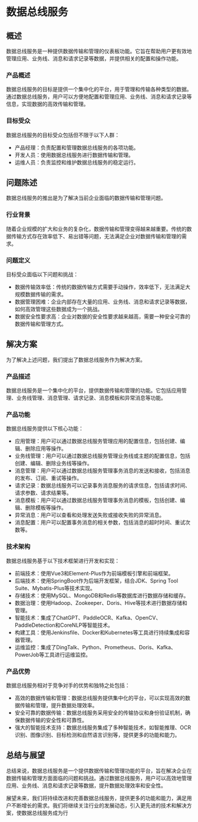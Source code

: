 # 数据总线服务

## 概述
数据总线服务是一种提供数据传输和管理的仪表板功能。它旨在帮助用户更有效地管理应用、业务线、消息和请求记录等数据，并提供相关的配置和操作功能。

### 产品概述
数据总线服务的目标是提供一个集中化的平台，用于管理和传输各种类型的数据。通过数据总线服务，用户可以方便地配置和管理应用、业务线、消息和请求记录等信息，实现数据的高效传输和管理。

### 目标受众
数据总线服务的目标受众包括但不限于以下人群：
- 产品经理：负责配置和管理数据总线服务的各项功能。
- 开发人员：使用数据总线服务进行数据传输和管理。
- 运维人员：负责监控和维护数据总线服务的稳定运行。

## 问题陈述
数据总线服务的推出是为了解决当前企业面临的数据传输和管理问题。

### 行业背景
随着企业规模的扩大和业务的复杂化，数据传输和管理变得越来越重要。传统的数据传输方式存在效率低下、易出错等问题，无法满足企业对数据传输和管理的需求。

### 问题定义
目标受众面临以下问题和挑战：
- 数据传输效率低：传统的数据传输方式需要手动操作，效率低下，无法满足大规模数据传输的需求。
- 数据管理困难：企业内部存在大量的应用、业务线、消息和请求记录等数据，如何高效管理这些数据成为一个挑战。
- 数据安全性要求高：企业对数据的安全性要求越来越高，需要一种安全可靠的数据传输和管理方式。

## 解决方案
为了解决上述问题，我们提出了数据总线服务作为解决方案。

### 产品描述
数据总线服务是一个集中化的平台，提供数据传输和管理的功能。它包括应用管理、业务线管理、消息管理、请求记录、消息模板和异常消息等功能。

### 产品功能
数据总线服务提供以下核心功能：
- 应用管理：用户可以通过数据总线服务管理应用的配置信息，包括创建、编辑、删除应用等操作。
- 业务线管理：用户可以通过数据总线服务管理业务线或主题的配置信息，包括创建、编辑、删除业务线等操作。
- 消息管理：用户可以通过数据总线服务管理事务消息的发送和接收，包括消息的发布、订阅、重试等操作。
- 请求记录：数据总线服务可以记录事务消息服务的请求信息，包括请求时间、请求参数、请求结果等。
- 消息模板：用户可以通过数据总线服务管理事务消息的模板，包括创建、编辑、删除模板等操作。
- 异常消息：用户可以查看和处理发送失败或接收失败的异常消息。
- 消息配置：用户可以配置事务消息的相关参数，包括消息的超时时间、重试次数等。

### 技术架构
数据总线服务基于以下技术框架进行开发和实现：
- 前端技术：使用Vue3和Element-Plus作为前端模板引擎和前端框架。
- 后端技术：使用SpringBoot作为后端开发框架，结合JDK、Spring Tool Suite、Mybatis-Plus等技术实现。
- 存储技术：使用MySQL、MongoDB和Redis等数据库进行数据存储和缓存。
- 数据治理：使用Hadoop、Zookeeper、Doris、Hive等技术进行数据存储和管理。
- 智能技术：集成了ChatGPT、PaddleOCR、Kafka、OpenCV、PaddleDetection和CoreNLP等智能技术。
- 构建工具：使用Jenkinsfile、Docker和Kubernetes等工具进行持续集成和容器管理。
- 运维监控：集成了DingTalk、Python、Prometheus、Doris、Kafka、PowerJob等工具进行运维监控。

### 产品优势
数据总线服务相对于竞争对手的优势和独特之处包括：
- 高效的数据传输和管理：数据总线服务提供集中化的平台，可以实现高效的数据传输和管理，提升数据处理效率。
- 安全可靠的数据传输：数据总线服务采用安全的传输协议和身份验证机制，确保数据传输的安全性和可靠性。
- 强大的智能技术支持：数据总线服务集成了多种智能技术，如智能推理、OCR识别、图像识别、目标检测和自然语言识别等，提供更多的功能和能力。

## 总结与展望
总结来说，数据总线服务是一个提供数据传输和管理功能的平台，旨在解决企业在数据传输和管理方面面临的问题和挑战。通过数据总线服务，用户可以高效地管理应用、业务线、消息和请求记录等数据，提升数据处理效率和安全性。

展望未来，我们将持续改进和完善数据总线服务，提供更多的功能和能力，满足用户不断增长的需求。我们将继续关注行业的发展动态，引入更先进的技术和解决方案，使数据总线服务成为行